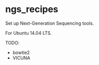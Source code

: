 ngs_recipes
===========
Set up Next-Generation Sequencing tools.

For Ubuntu 14.04 LTS.

TODO:
  * bowtie2
  * VICUNA
